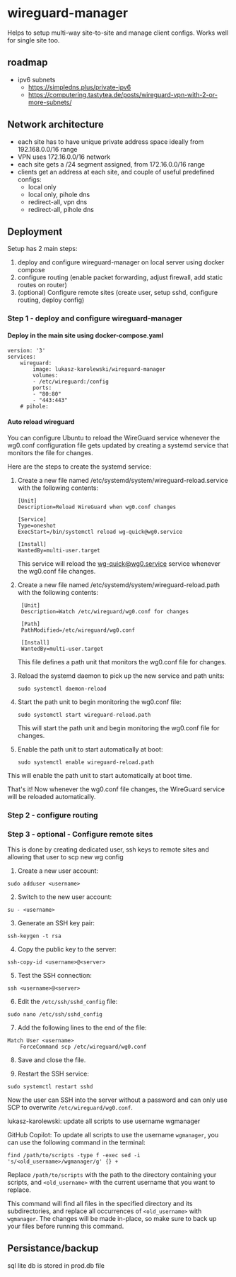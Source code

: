 # wireguard-manager

Helps to setup multi-way site-to-site and manage client configs. Works well for single site too.

## roadmap

- ipv6 subnets
  - https://simpledns.plus/private-ipv6
  - https://computering.tastytea.de/posts/wireguard-vpn-with-2-or-more-subnets/

## Network architecture

- each site has to have unique private address space ideally from 192.168.0.0/16 range
- VPN uses 172.16.0.0/16 network
- each site gets a /24 segment assigned, from 172.16.0.0/16 range
- clients get an address at each site, and couple of useful predefined configs:
  - local only
  - local only, pihole dns
  - redirect-all, vpn dns
  - redirect-all, pihole dns

## Deployment

Setup has 2 main steps:

1. deploy and configure wireguard-manager on local server using docker compose
2. configure routing (enable packet forwarding, adjust firewall, add static routes on router)
3. (optional) Configure remote sites (create user, setup sshd, configure routing, deploy config)

### Step 1 - deploy and configure wireguard-manager

#### Deploy in the main site using docker-compose.yaml

    version: '3'
    services:
        wireguard:
            image: lukasz-karolewski/wireguard-manager
            volumes:
            - /etc/wireguard:/config
            ports:
            - "80:80"
            - "443:443"
        # pihole:

#### Auto reload wireguard

You can configure Ubuntu to reload the WireGuard service whenever the wg0.conf configuration file gets updated by creating a systemd service that monitors the file for changes.

Here are the steps to create the systemd service:

1.  Create a new file named /etc/systemd/system/wireguard-reload.service with the following contents:

        [Unit]
        Description=Reload WireGuard when wg0.conf changes

        [Service]
        Type=oneshot
        ExecStart=/bin/systemctl reload wg-quick@wg0.service

        [Install]
        WantedBy=multi-user.target

    This service will reload the wg-quick@wg0.service service whenever the wg0.conf file changes.

2.  Create a new file named /etc/systemd/system/wireguard-reload.path with the following contents:

         [Unit]
         Description=Watch /etc/wireguard/wg0.conf for changes

         [Path]
         PathModified=/etc/wireguard/wg0.conf

         [Install]
         WantedBy=multi-user.target

    This file defines a path unit that monitors the wg0.conf file for changes.

3.  Reload the systemd daemon to pick up the new service and path units:

        sudo systemctl daemon-reload

4.  Start the path unit to begin monitoring the wg0.conf file:

        sudo systemctl start wireguard-reload.path

    This will start the path unit and begin monitoring the wg0.conf file for changes.

5.  Enable the path unit to start automatically at boot:

        sudo systemctl enable wireguard-reload.path

This will enable the path unit to start automatically at boot time.

That's it! Now whenever the wg0.conf file changes, the WireGuard service will be reloaded automatically.

### Step 2 - configure routing

### Step 3 - optional - Configure remote sites

This is done by creating dedicated user, ssh keys to remote sites and allowing that user to scp new wg config

1. Create a new user account:

```
sudo adduser <username>
```

2. Switch to the new user account:

```
su - <username>
```

3. Generate an SSH key pair:

```
ssh-keygen -t rsa
```

4. Copy the public key to the server:

```
ssh-copy-id <username>@<server>
```

5. Test the SSH connection:

```
ssh <username>@<server>
```

6. Edit the `/etc/ssh/sshd_config` file:

```
sudo nano /etc/ssh/sshd_config
```

7. Add the following lines to the end of the file:

```
Match User <username>
    ForceCommand scp /etc/wireguard/wg0.conf
```

8. Save and close the file.

9. Restart the SSH service:

```
sudo systemctl restart sshd
```

Now the user can SSH into the server without a password and can only use SCP to overwrite `/etc/wireguard/wg0.conf`.

lukasz-karolewski: update all scripts to use username wgmanager

GitHub Copilot: To update all scripts to use the username `wgmanager`, you can use the following command in the terminal:

```
find /path/to/scripts -type f -exec sed -i 's/<old_username>/wgmanager/g' {} +
```

Replace `/path/to/scripts` with the path to the directory containing your scripts, and `<old_username>` with the current username that you want to replace.

This command will find all files in the specified directory and its subdirectories, and replace all occurrences of `<old_username>` with `wgmanager`. The changes will be made in-place, so make sure to back up your files before running this command.

## Persistance/backup

sql lite db is stored in prod.db file
